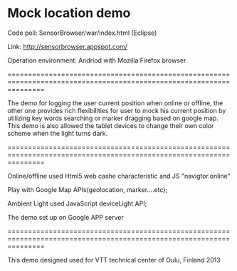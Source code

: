 Mock location demo
==========================


Code poll: SensorBrowser/war/index.html (Eclipse)

Link: http://sensorbrowser.appspot.com/

Operation environment: Andriod with Mozilla Firefox browser

=====================================================================================================================

The demo for logging the user current position when online or offline, the other one provides rich flexibilities for user to mock his current position by utilizing key words searching or marker dragging based on google
map. This demo is also allowed the tablet devices to change their own color scheme when the
light turns dark.


=====================================================================================================================

Online/offline used Html5 web cashe characteristic and JS "navigtor.online"

Play with Google Map APIs(geolocation, marker....etc);

Ambient Light used JavaScript deviceLight API;


The demo set up on Google APP server

=====================================================================================================================

This demo designed used for VTT technical center of Oulu, Finland 2013 





























